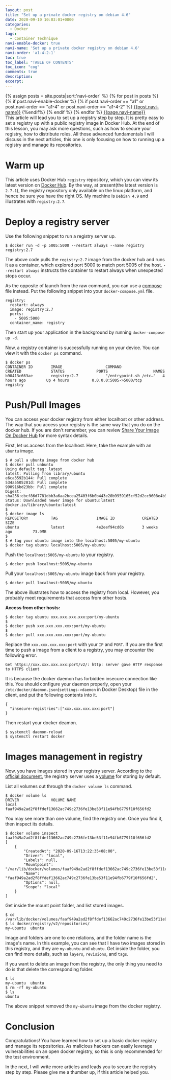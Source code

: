 ```yaml
---
layout: post
title: "Set up a private docker registry on debian 4.6"
date: 2020-09-10 10:03:01+0800
categories:
  - Docker
tags:
  - Container Technique
navi-enable-docker: true
navi-name: 'Set up a private docker registry on debian 4.6'
navi-order: 'a1-4-2-1'
toc: true
toc_label: "TABLE OF CONTENTS"
toc_icon: "cog"
comments: true
description: 
excerpt: 
---
```

<!--navigation bar-->
<div class='navi-link-container'>
  {% assign posts = site.posts|sort:'navi-order' %}
  {% for post in posts %}
    {% if post.navi-enable-docker %}
        {% if post.navi-order == "a1" 
        or post.navi-order == "a1-4"
        or post.navi-order == "a1-4-2" %}
            <a href="{{ site.baseurl }}{{ post.url }}" class='navi-link'>{{post.navi-name}}</a>
        {%endif%}
    {% endif %}
  {% endfor %}
<a class='navi-link' href="">{{page.navi-name}}</a>
</div>
<!--navigation bar-->
This article will lead you to set up a registry step by step. It is pretty easy to set a registry up with a public registry image in Docker Hub. At the end of this lesson, you may ask more questions, such as how to secure your registry, how to distribute roles. All those advanced fundamentals I will discuss in the next articles, this one is only focusing on how to running up a registry and manage its repositories.

# Warm up
This article uses Docker Hub `registry` repository, which you can view its latest version on [Docker Hub][1]. By the way, at present(the latest version is `2.7.1`), the registry repository only available on the linux platform, and hence be sure you have the right OS. My machine is `Debian 4.9` and illustrates with `registry:2.7`.

# Deploy a registry server
Use the following snippet to run a registry server up.
```
$ docker run -d -p 5005:5000 --restart always --name registry registry:2.7
```
The above code pulls the `registry:2.7` image from the docker hub and runs it as a container, which explored port 5000 to match port 5005 of the host.  `--restart always` instructs the container to restart always when unexpected stops occur.

As the opposite of launch from the raw command, you can use a [compose][2] file instead. Put the following snippet into your `docker-compose.yml` file.
```
registry:
  restart: always
  image: registry:2.7
  ports:
    - 5005:5000
  container_name: registry
```
Then start up your application in the background by running `docker-compose up -d`.

Now, a registry container is successfully running on your device. You can view it with the `docker ps` command.
```
$ docker ps
CONTAINER ID        IMAGE                   COMMAND                  CREATED             STATUS              PORTS                    NAMES
b90413c663ae        registry:2.7            "/entrypoint.sh /etc…"   4 hours ago         Up 4 hours          0.0.0.0:5005->5000/tcp   registry
```

# Push/Pull Images 
You can access your docker registry from either localhost or other address. The way that you access your registry is the same way that you do on the docker hub. If you are don't remember, you can review [Share Your Image On Docker Hub][3] for more syntax details.

First, let us access from the localhost. Here, take the example with an `ubuntu` image.
```
$ # pull a ubuntu image from docker hub
$ docker pull unbuntu
Using default tag: latest
latest: Pulling from library/ubuntu
e6ca3592b144: Pull complete 
534a5505201d: Pull complete 
990916bd23bb: Pull complete 
Digest: sha256:cbcf86d7781dbb3a6aa2bcea25403f6b0b443e20b9959165cf52d2cc9608e4b9
Status: Downloaded newer image for ubuntu:latest
docker.io/library/ubuntu:latest
$ 
$ docker image ls
REPOSITORY          TAG                 IMAGE ID            CREATED             SIZE
ubuntu              latest              4e2eef94cd6b        3 weeks ago         73.9MB
$ 
$ # tag your ubuntu image into the localhost:5005/my-ubuntu
$ docker tag ubuntu localhost:5005/my-ubuntu
```

Push the `localhost:5005/my-ubuntu` to your registry.
```
$ docker push localhost:5005/my-ubuntu
```

Pull your `localhost:5005/my-ubuntu` image back from your registry.
```
$ docker pull localhost:5005/my-ubuntu
```

The above illustrates how to access the registry from local. However, you probably meet requirements that access from other hosts. 

**Access from other hosts:**
```
$ docker tag ubuntu xxx.xxx.xxx.xxx:port/my-ubuntu
$ 
$ docker push xxx.xxx.xxx.xxx:port/my-ubuntu
$ 
$ docker pull xxx.xxx.xxx.xxx:port/my-ubuntu
```
Replace the `xxx.xxx.xxx.xxx:port` with your `IP` and `PORT`. If you are the first time to push a image from a client to a registry, you may encounter the following error.
```
Get https://xxx.xxx.xxx.xxx:port/v2/: http: server gave HTTP response to HTTPS client
```
It is because the docker daemon has forbidden insecure connection like this. You should configure your daemon properly, open your `/etc/docker/daemon.json`(`settings->daemon` in Docker Desktop) file in the client, and put the following contents into it.
```
{ 
  "insecure-registries":["xxx.xxx.xxx.xxx:port"] 
}
```
Then restart your docker deamon.
```
$ systemctl daemon-reload
$ systemctl restart docker
```
# Images management in registry
Now, you have images stored in your registry server. According to the [official document][5], the registry server uses a [volume][4] for storing by default. 

List all volumes out through the `docker volume ls` command.
```
$ docker volume ls
DRIVER              VOLUME NAME
local               faaf949a2ad2f8ffdef13662ac749c2736fe13be53f11e94fb6779f10f656fd2
```

You may see more than one volume, find the registry one. Once you find it, then inspect its details.
```
$ docker volume inspect faaf949a2ad2f8ffdef13662ac749c2736fe13be53f11e94fb6779f10f656fd2
[
    {
        "CreatedAt": "2020-09-16T13:22:35+08:00",
        "Driver": "local",
        "Labels": null,
        "Mountpoint": "/var/lib/docker/volumes/faaf949a2ad2f8ffdef13662ac749c2736fe13be53f11e94fb6779f10f656fd2/_data",
        "Name": "faaf949a2ad2f8ffdef13662ac749c2736fe13be53f11e94fb6779f10f656fd2",
        "Options": null,
        "Scope": "local"
    }
]
```

Get inside the mount point folder, and list stored images.
```
$ cd /var/lib/docker/volumes/faaf949a2ad2f8ffdef13662ac749c2736fe13be53f11e94fb6779f10f656fd2/_data
$ ls docker/registry/v2/repositories/
my-ubuntu  ubuntu
```
Image and folders are one to one relations, and the folder name is the image's name. In this example, you can see that I have two images stored in this registry, and they are `my-ubuntu` and `ubuntu`. Get inside the folder, you can find more details, such as `layers`, `revisions`, and `tags`.

If you want to delete an image from the registry, the only thing you need to do is that delete the corresponding folder. 
```
$ ls
my-ubuntu  ubuntu
$ rm -rf my-ubuntu
$ ls
ubuntu
```
The above snippet removed the `my-ubuntu` image from the docker registry. 

# Conclusion
Congratulations! You have learned how to set up a basic docker registry and manage its repositories. As malicious hackers can easily leverage vulnerabilities on an open docker registry, so this is only recommended for the test environment. 

In the next, I will write more articles and leads you to secure the registry step by step. Please give me a thumber up, if this article helped you.


[1]: https://hub.docker.com/_/registry
[2]: https://docs.docker.com/compose/gettingstarted/
[3]: https://voltwu.github.io/blog/docker/2020/07/08/share-your-image-on-docker-hub/
[4]: https://docs.docker.com/storage/volumes/
[5]: https://docs.docker.com/registry/deploying/#storage-customization